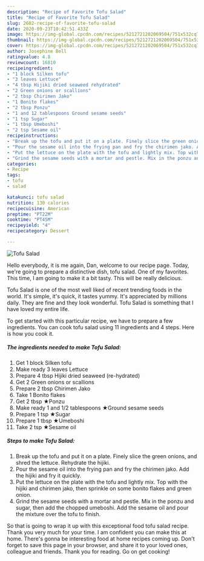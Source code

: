 ```yaml
---
description: "Recipe of Favorite Tofu Salad"
title: "Recipe of Favorite Tofu Salad"
slug: 2602-recipe-of-favorite-tofu-salad
date: 2020-09-23T10:42:51.433Z
image: https://img-global.cpcdn.com/recipes/5212721202069504/751x532cq70/tofu-salad-recipe-main-photo.jpg
thumbnail: https://img-global.cpcdn.com/recipes/5212721202069504/751x532cq70/tofu-salad-recipe-main-photo.jpg
cover: https://img-global.cpcdn.com/recipes/5212721202069504/751x532cq70/tofu-salad-recipe-main-photo.jpg
author: Josephine Bell
ratingvalue: 4.8
reviewcount: 16810
recipeingredient:
- "1 block Silken tofu"
- "3 leaves Lettuce"
- "4 tbsp Hijiki dried seaweed rehydrated"
- "2 Green onions or scallions"
- "2 tbsp Chirimen Jako"
- "1 Bonito flakes"
- "2 tbsp Ponzu"
- "1 and 12 tablespoons Ground sesame seeds"
- "1 tsp Sugar"
- "1 tbsp Umeboshi"
- "2 tsp Sesame oil"
recipeinstructions:
- "Break up the tofu and put it on a plate. Finely slice the green onions, and shred the lettuce. Rehydrate the hijiki."
- "Pour the sesame oil into the frying pan and fry the chirimen jako. Add the hijiki and fry it quickly."
- "Put the lettuce on the plate with the tofu and lightly mix. Top with the hijiki and chirimen jako, then sprinkle on some bonito flakes and green onion."
- "Grind the sesame seeds with a mortar and pestle. Mix in the ponzu and sugar, then add the chopped umeboshi. Add the sesame oil and pour the mixture over the tofu to finish."
categories:
- Recipe
tags:
- tofu
- salad

katakunci: tofu salad 
nutrition: 130 calories
recipecuisine: American
preptime: "PT22M"
cooktime: "PT45M"
recipeyield: "4"
recipecategory: Dessert

---
```



![Tofu Salad](https://img-global.cpcdn.com/recipes/5212721202069504/751x532cq70/tofu-salad-recipe-main-photo.jpg)

Hello everybody, it is me again, Dan, welcome to our recipe page. Today, we're going to prepare a distinctive dish, tofu salad. One of my favorites. This time, I am going to make it a bit tasty. This will be really delicious.



Tofu Salad is one of the most well liked of recent trending foods in the world. It's simple, it's quick, it tastes yummy. It's appreciated by millions daily. They are fine and they look wonderful. Tofu Salad is something that I have loved my entire life.


To get started with this particular recipe, we have to prepare a few ingredients. You can cook tofu salad using 11 ingredients and 4 steps. Here is how you cook it.

<!--inarticleads1-->

##### The ingredients needed to make Tofu Salad:

1. Get 1 block Silken tofu
1. Make ready 3 leaves Lettuce
1. Prepare 4 tbsp Hijiki dried seaweed (re-hydrated)
1. Get 2 Green onions or scallions
1. Prepare 2 tbsp Chirimen Jako
1. Take 1 Bonito flakes
1. Get 2 tbsp ★Ponzu
1. Make ready 1 and 1/2 tablespoons ★Ground sesame seeds
1. Prepare 1 tsp ★Sugar
1. Prepare 1 tbsp ★Umeboshi
1. Take 2 tsp ★Sesame oil




<!--inarticleads2-->

##### Steps to make Tofu Salad:

1. Break up the tofu and put it on a plate. Finely slice the green onions, and shred the lettuce. Rehydrate the hijiki.
1. Pour the sesame oil into the frying pan and fry the chirimen jako. Add the hijiki and fry it quickly.
1. Put the lettuce on the plate with the tofu and lightly mix. Top with the hijiki and chirimen jako, then sprinkle on some bonito flakes and green onion.
1. Grind the sesame seeds with a mortar and pestle. Mix in the ponzu and sugar, then add the chopped umeboshi. Add the sesame oil and pour the mixture over the tofu to finish.




So that is going to wrap it up with this exceptional food tofu salad recipe. Thank you very much for your time. I am confident you can make this at home. There's gonna be interesting food at home recipes coming up. Don't forget to save this page in your browser, and share it to your loved ones, colleague and friends. Thank you for reading. Go on get cooking!
